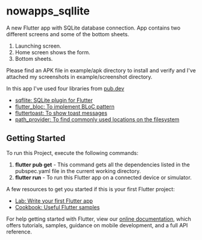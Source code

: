 # nowapps_sqllite

A new Flutter app with SQLite database connection. App contains two different screens and some of the bottom sheets.
  1) Launching screen.
  2) Home screen shows the form.
  3) Bottom sheets. 
  
Please find an APK file in example/apk directory to install and verify and I've attached my screenshots in example/screenshot directory.

In this app I've used four libraries from [pub.dev](https://pub.dev/)
- [sqflite: SQLite plugin for Flutter](https://pub.dev/packages/sqflite)
- [flutter_bloc: To implement BLoC pattern](https://pub.dev/packages/flutter_bloc)
- [fluttertoast: To show toast messages](https://pub.dev/packages/fluttertoast)
- [path_provider: To find commonly used locations on the filesystem](https://pub.dev/packages/path_provider)

## Getting Started

To run this Project, execute the following commands:
01. **flutter pub get** - This command gets all the dependencies listed in the pubspec.yaml file in the current working directory.
02. **flutter run** - To run this Flutter app on a connected device or simulator.

A few resources to get you started if this is your first Flutter project:

- [Lab: Write your first Flutter app](https://flutter.dev/docs/get-started/codelab)
- [Cookbook: Useful Flutter samples](https://flutter.dev/docs/cookbook)

For help getting started with Flutter, view our
[online documentation](https://flutter.dev/docs), which offers tutorials,
samples, guidance on mobile development, and a full API reference.
